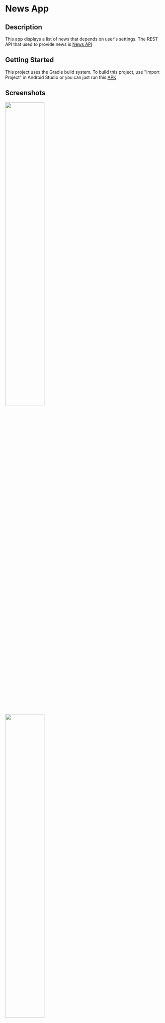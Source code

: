 # News App

## Description

This app displays a list of news that depends on user's settings.
The REST API that used to provide news is [News API](https://newsapi.org/)

## Getting Started

This project uses the Gradle build system. To build this project,
use "Import Project" in Android Studio or you can just run this [APK](https://drive.google.com/file/d/1LX2ladhiRuBdiuM6D6aPSBYeoEprgGQR/view?usp=sharing)

## Screenshots

<img src="https://user-images.githubusercontent.com/50220171/86349891-201fe700-bc62-11ea-9e99-17f2736c9279.png" width="50%" height="50%"/><br>

<img src="https://user-images.githubusercontent.com/50220171/86349903-244c0480-bc62-11ea-873f-834ed6d96e20.png" width="50%" height="50%"/><br>

<img src="https://user-images.githubusercontent.com/50220171/86349926-2c0ba900-bc62-11ea-8112-ffa88c4f5822.png" width="50%" height="50%"/><br>

<img src="https://user-images.githubusercontent.com/50220171/86349857-14ccbb80-bc62-11ea-8e11-abf2d4f8d020.png" width="50%" height="50%"/><br>

<img src="https://user-images.githubusercontent.com/50220171/86349881-1d24f680-bc62-11ea-963b-af27cbb7477c.png" width="50%" height="50%"/><br>

<img src="https://user-images.githubusercontent.com/50220171/86349909-26ae5e80-bc62-11ea-8b4e-5d176d0ebbcb.png" width="50%" height="50%"/><br>

<img src="https://user-images.githubusercontent.com/50220171/86349922-2ada7c00-bc62-11ea-889c-5daba73a3753.png" width="50%" height="50%"/><br>

## Architecture

- This app is built on MVVM Architecture pattern.

## Tools & Technologies

- [Retrofit](https://github.com/square/retrofit) is used to build the REST Client in the app.
- [Glide](https://github.com/bumptech/glide) is used to load and cache the images of the news.
- [Room](https://developer.android.com/topic/libraries/architecture/room) is used to save the favorite news of the user locally.

## License

Copyright 2020 Mohamed Amgd

Licensed under the Apache License, Version 2.0 (the "License");
you may not use this file except in compliance with the License.
You may obtain a copy of the License at

       http://www.apache.org/licenses/LICENSE-2.0

Unless required by applicable law or agreed to in writing, software
distributed under the License is distributed on an "AS IS" BASIS,
WITHOUT WARRANTIES OR CONDITIONS OF ANY KIND, either express or implied.
See the License for the specific language governing permissions and
limitations under the License.

